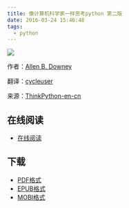 ```yaml
---
title: 像计算机科学家一样思考python 第二版
date: 2016-03-24 15:46:48
tags:
  - python
---
```


![](https://img1.doubanio.com/lpic/s28369222.jpg)

作者：[Allen B. Downey](http://greenteapress.com/wp/think-python/)

翻译：[cycleuser](https://github.com/cycleuser)

来源：[ThinkPython-en-cn](https://github.com/cycleuser/ThinkPython-en-cn)

<!--more-->

## 在线阅读 ##

+ [在线阅读](https://www.gitbook.com/book/wizardforcel/think-python-2e/details)

## 下载 ##

+ [PDF格式](https://www.gitbook.com/download/pdf/book/wizardforcel/think-python-2e)
+ [EPUB格式](https://www.gitbook.com/download/epub/book/wizardforcel/think-python-2e)
+ [MOBI格式](https://www.gitbook.com/download/mobi/book/wizardforcel/think-python-2e)

